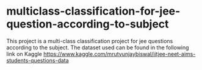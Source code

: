 # multiclass-classification-for-jee-question-according-to-subject
This project is a multi-class classification project for jee questions according to the subject.
The dataset used can be found in the following link on Kaggle https://www.kaggle.com/mrutyunjaybiswal/iitjee-neet-aims-students-questions-data 
